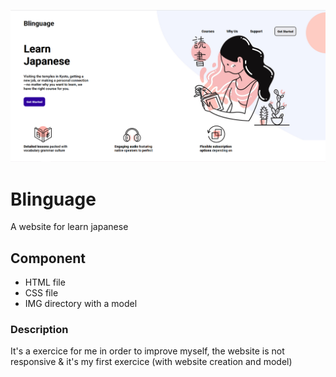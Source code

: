 ![alt text](https://github.com/UtokaSan/Exercice_Website/blob/main/website.PNG)
# Blinguage
A website for learn japanese
## Component
* HTML file
* CSS file
* IMG directory with a model
### Description
It's a exercice for me in order to improve myself, the website is not responsive & it's my first exercice (with website creation and model)
